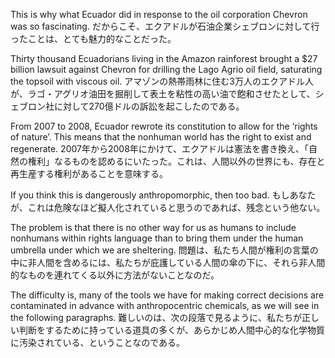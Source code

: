 This is why what Ecuador did in response to the oil corporation Chevron was so fascinating.
だからこそ、エクアドルが石油企業シェブロンに対して行ったことは、とても魅力的なことだった。

Thirty thousand Ecuadorians living in the Amazon rainforest brought a $27 billion lawsuit against Chevron for drilling the Lago Agrio oil field, saturating the topsoil with viscous oil.
アマゾンの熱帯雨林に住む3万人のエクアドル人が、ラゴ・アグリオ油田を掘削して表土を粘性の高い油で飽和させたとして、シェブロン社に対して270億ドルの訴訟を起こしたのである。

From 2007 to 2008, Ecuador rewrote its constitution to allow for the ‘rights of nature’. This means that the nonhuman world has the right to exist and regenerate.
2007年から2008年にかけて、エクアドルは憲法を書き換え、「自然の権利」なるものを認めるにいたった。これは、人間以外の世界にも、存在と再生産する権利があることを意味する。


If you think this is dangerously anthropomorphic, then too bad.
もしあなたが、これは危険なほど擬人化されていると思うのであれば、残念という他ない。

The problem is that there is no other way for us as humans to include nonhumans within rights language than to bring them under the human umbrella under which we are sheltering.
問題は、私たち人間が権利の言葉の中に非人間を含めるには、私たちが庇護している人間の傘の下に、それら非人間的なものを連れてくる以外に方法がないことなのだ。

The difficulty is, many of the tools we have for making correct decisions are contaminated in advance with anthropocentric chemicals, as we will see in the following paragraphs.
難しいのは、次の段落で見るように、私たちが正しい判断をするために持っている道具の多くが、あらかじめ人間中心的な化学物質に汚染されている、ということなのである。
